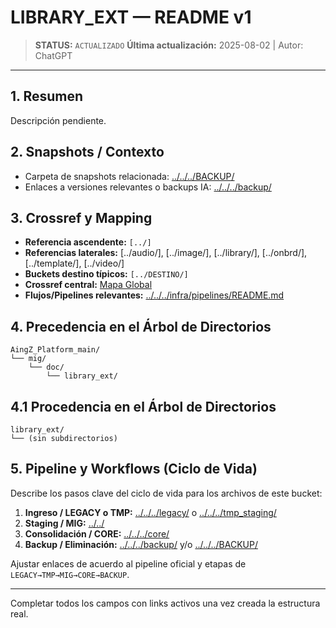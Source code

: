 # LIBRARY_EXT — README v1

> **STATUS:** `ACTUALIZADO`
> **Última actualización:** 2025-08-02 | Autor: ChatGPT

---

## 1. Resumen
Descripción pendiente.

## 2. Snapshots / Contexto
- Carpeta de snapshots relacionada: [../../../BACKUP/](../../../BACKUP/)
- Enlaces a versiones relevantes o backups IA: [../../../backup/](../../../backup/)

## 3. Crossref y Mapping
- **Referencia ascendente:** `[../]`
- **Referencias laterales:** [../audio/], [../image/], [../library/], [../onbrd/], [../template/], [../video/]
- **Buckets destino típicos:** `[../DESTINO/]`
- **Crossref central:** [Mapa Global](../../../core/data/crossref_mapping_buckets_aingz_platform_v_1_20250731.md)
- **Flujos/Pipelines relevantes:** [../../../infra/pipelines/README.md](../../../infra/pipelines/README.md)

## 4. Precedencia en el Árbol de Directorios
```text
AingZ_Platform_main/
└── mig/
    └── doc/
        └── library_ext/
```

## 4.1 Procedencia en el Árbol de Directorios
```text
library_ext/
└── (sin subdirectorios)
```

## 5. Pipeline y Workflows (Ciclo de Vida)
Describe los pasos clave del ciclo de vida para los archivos de este bucket:
1. **Ingreso / LEGACY o TMP:** [../../../legacy/](../../../legacy/) o [../../../tmp_staging/](../../../tmp_staging/)
2. **Staging / MIG:** [../../](../../)
3. **Consolidación / CORE:** [../../../core/](../../../core/)
4. **Backup / Eliminación:** [../../../backup/](../../../backup/) y/o [../../../BACKUP/](../../../BACKUP/)

Ajustar enlaces de acuerdo al pipeline oficial y etapas de `LEGACY→TMP→MIG→CORE→BACKUP`.

---

Completar todos los campos con links activos una vez creada la estructura real.

